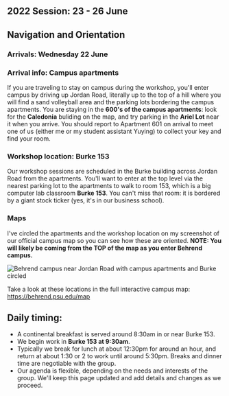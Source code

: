## 2022 Session: 23 - 26 June

## Navigation and Orientation
### Arrivals: Wednesday 22 June 

### Arrival info: Campus apartments
If you are traveling to stay on campus during the workshop, you'll enter campus by driving up Jordan Road, literally up to the top of a hill where you will find a sand volleyball area and the parking lots bordering the campus apartments. You are staying in the **600's of the campus apartments**: look for the **Caledonia** buliding on the map, and try parking in the **Ariel Lot** near it when you arrive. You should report to Apartment 601 on arrival to meet one of us (either me or my student assistant Yuying) to collect your key and find your room.

### Workshop location: Burke 153
Our workshop sessions are scheduled in the Burke building across Jordan Road from the apartments. You'll want to enter at the top level via the nearest parking lot to the apartments to walk to room 153, which is a big computer lab classroom **Burke 153**. You can't miss that room: it is bordered by a giant stock ticker (yes, it's in our business school). 

### Maps
I've circled the apartments and the workshop location on my screenshot of our official campus map so you can see how these are oriented. **NOTE: You will likely be coming from the TOP of the map as you enter Behrend campus.**

<img src="https://digitalmitford.github.io/DigMitCS/images/DM-campusMapMarked.png" alt="Behrend campus near Jordan Road with campus apartments and Burke circled"/>

Take a look at these locations in the full interactive campus map: <https://behrend.psu.edu/map> 


## Daily timing: 
* A continental breakfast is served around 8:30am in or near Burke 153.
* We begin work in **Burke 153 at 9:30am**. 
* Typically we break for lunch at about 12:30pm for around an hour, and return at about 1:30 or 2 to work until around 5:30pm. Breaks and dinner time are negotiable with the group.
* Our agenda is flexible, depending on the needs and interests of the group. We'll keep this page updated and add details and changes as we proceed. 